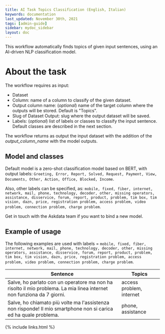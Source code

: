 ```yaml
---
title: AI Task Topics Classification (English, Italian)
keywords: documentation
last_updated: November 30th, 2021
tags: [admin-guide]
sidebar: mydoc_sidebar
layout: doc
---
```


This workflow automatically finds topics of given input sentences, using an AI-driven NLP classification model.

# About the task #

The workflow requires as input:
  - Dataset
  - Column: name of a column to classify of the given dataset.
  - Output column name: (*optional*) name of the target column where the outputs will be stored. Default is "Topics".
  - Slug of Dataset Output: slug where the output dataset will be saved.
  - Labels: (*optional*) list of labels or classes to classify the input sentence. Default classes are described in the next section.

The workflow returns as output the input dataset with the addition of the *output_column_name* with the model outputs.


## Model and classes ##

Default model is a zero-shot classification model based on BERT, with output labels: ```Greeting, Error, Report, Solved, Request, Payment, View, Documents, Other, Action, Office, Blocked, Income```.

Also, other labels can be specified, as: ```mobile, fixed, fiber, internet, network, mail, phone, technology, decoder, other, missing operators, assistance, disservice, forum, report, product, problem, tim box, tim vision, dazn, price, registration problem, access problem, video problem, connection problem, charge problem```.

Get in touch with the Askdata team if you want to bind a new model.


## Example of usage ###

The following examples are used with labels = ```mobile, fixed, fiber, internet, network, mail, phone, technology, decoder, other, missing operators, assistance, disservice, forum, report, product, problem, tim box, tim vision, dazn, price, registration problem, access problem, video problem, connection problem, charge problem```.


|Sentence|Topics|
|-|-|
|Salve, ho parlato con un operatore ma non ha risolto il mio problema. La mia linea internet non funziona da 7 giorni.|access problem, internet|
|Salve, ho chiamato più volte ma l'assistenza non risponde! Il mio smartphone non si carica ed ha quale problema.|phone, assistance|

{% include links.html %}
